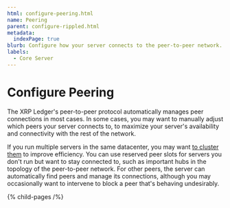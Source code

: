 ```yaml
---
html: configure-peering.html
name: Peering
parent: configure-rippled.html
metadata:
  indexPage: true
blurb: Configure how your server connects to the peer-to-peer network.
labels:
  - Core Server
---
```

# Configure Peering

The XRP Ledger's peer-to-peer protocol automatically manages peer connections in most cases. In some cases, you may want to manually adjust which peers your server connects to, to maximize your server's availability and connectivity with the rest of the network.

If you run multiple servers in the same datacenter, you may want [to cluster them](cluster-rippled-servers.md) to improve efficiency. You can use reserved peer slots for servers you don't run but want to stay connected to, such as important hubs in the topology of the peer-to-peer network. For other peers, the server can automatically find peers and manage its connections, although you may occasionally want to intervene to block a peer that's behaving undesirably.


{% child-pages /%}
